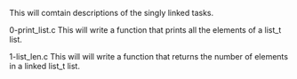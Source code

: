 This will comtain descriptions of the singly linked tasks.

0-print_list.c
This will write a function that prints all the elements of a list_t list.

1-list_len.c
This will will write a function that returns the number of elements in a linked list_t list.


